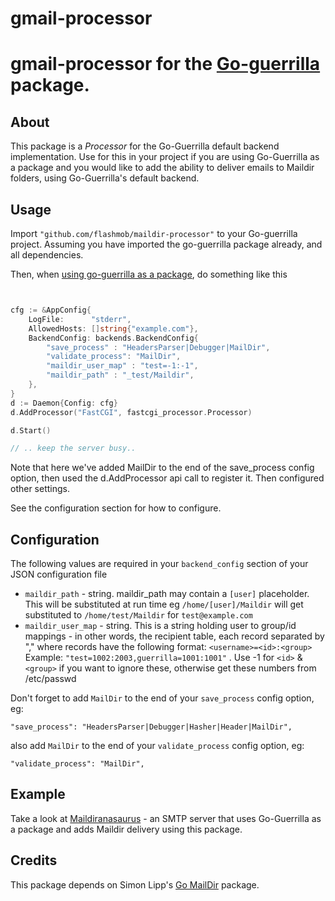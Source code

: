 # gmail-processor

# gmail-processor for the [Go-guerrilla](https://github.com/flashmob/go-guerrilla) package.

## About

This package is a _Processor_ for the Go-Guerrilla default backend implementation. Use for this in your project
if you are using Go-Guerrilla as a package and you would like to add the ability to deliver emails to Maildir folders, using Go-Guerrilla's default backend.

## Usage

Import `"github.com/flashmob/maildir-processor"` to your Go-guerrilla project.
Assuming you have imported the go-guerrilla package already, and all dependencies.

Then, when [using go-guerrilla as a package](https://github.com/flashmob/go-guerrilla/wiki/Using-as-a-package), do something like this

```go


cfg := &AppConfig{
    LogFile:      "stderr",
    AllowedHosts: []string{"example.com"},
    BackendConfig: backends.BackendConfig{
        "save_process" : "HeadersParser|Debugger|MailDir",
        "validate_process": "MailDir",
        "maildir_user_map" : "test=-1:-1",
        "maildir_path" : "_test/Maildir",
    },
}
d := Daemon{Config: cfg}
d.AddProcessor("FastCGI", fastcgi_processor.Processor)

d.Start()

// .. keep the server busy..

```

Note that here we've added MailDir to the end of the save_process config option,
then used the d.AddProcessor api call to register it. Then configured other settings.

See the configuration section for how to configure.


## Configuration

The following values are required in your `backend_config` section of your JSON configuration file

* `maildir_path` - string. maildir_path may contain a `[user]` placeholder. This will be substituted at run time
  eg `/home/[user]/Maildir` will get substituted to `/home/test/Maildir` for `test@example.com`
* `maildir_user_map` - string. This is a string holding user to group/id mappings - in other words, the recipient table,
  each record separated by "," where records have the following format: `<username>=<id>:<group>`<br>
  Example: `"test=1002:2003,guerrilla=1001:1001"` . Use -1 for `<id>` & `<group>` if you want to ignore these, otherwise get these numbers from /etc/passwd

Don't forget to add `MailDir` to the end of your `save_process` config option, eg:

`"save_process": "HeadersParser|Debugger|Hasher|Header|MailDir",`

also add `MailDir` to the end of your `validate_process` config option, eg:

`"validate_process": "MailDir",`

## Example

Take a look at [Maildiranasaurus](https://github.com/flashmob/maildiranasaurus) - an SMTP server that uses Go-Guerrilla as a
package and adds Maildir delivery using this package.

## Credits

This package depends on Simon Lipp's [Go MailDir](https://github.com/sloonz/go-maildir) package.
